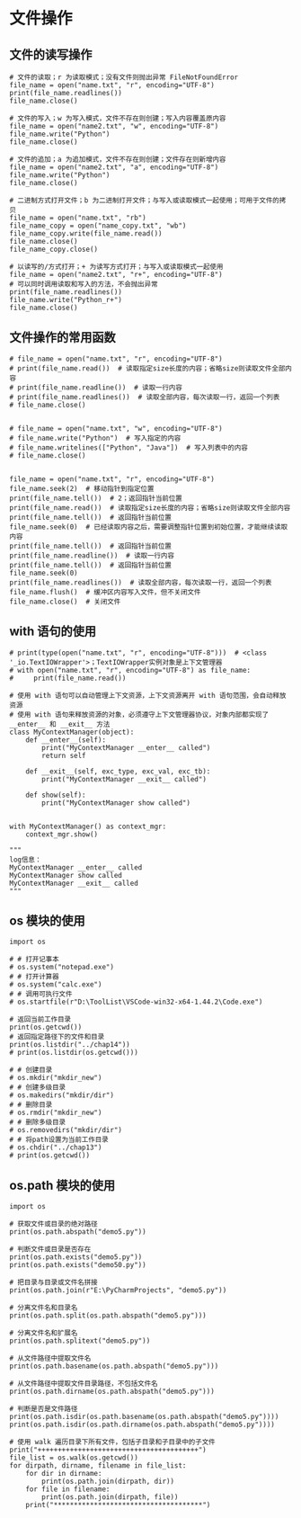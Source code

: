 # 文件操作

## 文件的读写操作

    # 文件的读取；r 为读取模式；没有文件则抛出异常 FileNotFoundError
    file_name = open("name.txt", "r", encoding="UTF-8")
    print(file_name.readlines())
    file_name.close()

    # 文件的写入；w 为写入模式，文件不存在则创建；写入内容覆盖原内容
    file_name = open("name2.txt", "w", encoding="UTF-8")
    file_name.write("Python")
    file_name.close()

    # 文件的追加；a 为追加模式，文件不存在则创建；文件存在则新增内容
    file_name = open("name2.txt", "a", encoding="UTF-8")
    file_name.write("Python")
    file_name.close()

    # 二进制方式打开文件；b 为二进制打开文件；与写入或读取模式一起使用；可用于文件的拷贝
    file_name = open("name.txt", "rb")
    file_name_copy = open("name_copy.txt", "wb")
    file_name_copy.write(file_name.read())
    file_name.close()
    file_name_copy.close()

    # 以读写的/方式打开；+ 为读写方式打开；与写入或读取模式一起使用
    file_name = open("name2.txt", "r+", encoding="UTF-8")
    # 可以同时调用读取和写入的方法，不会抛出异常
    print(file_name.readlines())
    file_name.write("Python_r+")
    file_name.close()

## 文件操作的常用函数

    # file_name = open("name.txt", "r", encoding="UTF-8")
    # print(file_name.read())  # 读取指定size长度的内容；省略size则读取文件全部内容
    # print(file_name.readline())  # 读取一行内容
    # print(file_name.readlines())  # 读取全部内容，每次读取一行，返回一个列表
    # file_name.close()


    # file_name = open("name.txt", "w", encoding="UTF-8")
    # file_name.write("Python")  # 写入指定的内容
    # file_name.writelines(["Python", "Java"])  # 写入列表中的内容
    # file_name.close()


    file_name = open("name.txt", "r", encoding="UTF-8")
    file_name.seek(2)  # 移动指针到指定位置
    print(file_name.tell())  # 2；返回指针当前位置
    print(file_name.read())  # 读取指定size长度的内容；省略size则读取文件全部内容
    print(file_name.tell())  # 返回指针当前位置
    file_name.seek(0)  # 已经读取内容之后，需要调整指针位置到初始位置，才能继续读取内容
    print(file_name.tell())  # 返回指针当前位置
    print(file_name.readline())  # 读取一行内容
    print(file_name.tell())  # 返回指针当前位置
    file_name.seek(0)
    print(file_name.readlines())  # 读取全部内容，每次读取一行，返回一个列表
    file_name.flush()  # 缓冲区内容写入文件，但不关闭文件
    file_name.close()  # 关闭文件

## with 语句的使用

    # print(type(open("name.txt", "r", encoding="UTF-8")))  # <class '_io.TextIOWrapper'>；TextIOWrapper实例对象是上下文管理器
    # with open("name.txt", "r", encoding="UTF-8") as file_name:
    #     print(file_name.read())

    # 使用 with 语句可以自动管理上下文资源，上下文资源离开 with 语句范围，会自动释放资源
    # 使用 with 语句来释放资源的对象，必须遵守上下文管理器协议，对象内部都实现了 __enter__ 和 __exit__ 方法
    class MyContextManager(object):
        def __enter__(self):
            print("MyContextManager __enter__ called")
            return self

        def __exit__(self, exc_type, exc_val, exc_tb):
            print("MyContextManager __exit__ called")

        def show(self):
            print("MyContextManager show called")


    with MyContextManager() as context_mgr:
        context_mgr.show()

    """
    log信息：
    MyContextManager __enter__ called
    MyContextManager show called
    MyContextManager __exit__ called
    """

## os 模块的使用

    import os

    # # 打开记事本
    # os.system("notepad.exe")
    # # 打开计算器
    # os.system("calc.exe")
    # # 调用可执行文件
    # os.startfile(r"D:\ToolList\VSCode-win32-x64-1.44.2\Code.exe")

    # 返回当前工作目录
    print(os.getcwd())
    # 返回指定路径下的文件和目录
    print(os.listdir("../chap14"))
    # print(os.listdir(os.getcwd()))

    # # 创建目录
    # os.mkdir("mkdir_new")
    # # 创建多级目录
    # os.makedirs("mkdir/dir")
    # # 删除目录
    # os.rmdir("mkdir_new")
    # # 删除多级目录
    # os.removedirs("mkdir/dir")
    # # 将path设置为当前工作目录
    # os.chdir("../chap13")
    # print(os.getcwd())

## os.path 模块的使用

    import os

    # 获取文件或目录的绝对路径
    print(os.path.abspath("demo5.py"))

    # 判断文件或目录是否存在
    print(os.path.exists("demo5.py"))
    print(os.path.exists("demo50.py"))

    # 把目录与目录或文件名拼接
    print(os.path.join(r"E:\PyCharmProjects", "demo5.py"))

    # 分离文件名和目录名
    print(os.path.split(os.path.abspath("demo5.py")))

    # 分离文件名和扩展名
    print(os.path.splitext("demo5.py"))

    # 从文件路径中提取文件名
    print(os.path.basename(os.path.abspath("demo5.py")))

    # 从文件路径中提取文件目录路径，不包括文件名
    print(os.path.dirname(os.path.abspath("demo5.py")))

    # 判断是否是文件路径
    print(os.path.isdir(os.path.basename(os.path.abspath("demo5.py"))))
    print(os.path.isdir(os.path.dirname(os.path.abspath("demo5.py"))))

    # 使用 walk 遍历目录下所有文件，包括子目录和子目录中的子文件
    print("++++++++++++++++++++++++++++++++++++++++")
    file_list = os.walk(os.getcwd())
    for dirpath, dirname, filename in file_list:
        for dir in dirname:
            print(os.path.join(dirpath, dir))
        for file in filename:
            print(os.path.join(dirpath, file))
        print("*************************************")
